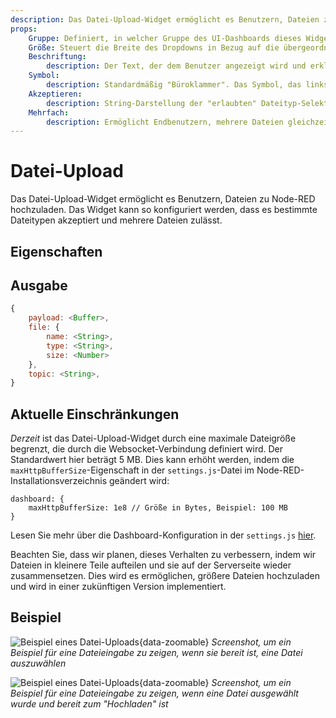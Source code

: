 ```yaml
---
description: Das Datei-Upload-Widget ermöglicht es Benutzern, Dateien zu Node-RED hochzuladen.
props:
    Gruppe: Definiert, in welcher Gruppe des UI-Dashboards dieses Widget gerendert wird.
    Größe: Steuert die Breite des Dropdowns in Bezug auf die übergeordnete Gruppe. Der Maximalwert ist die Breite der Gruppe.
    Beschriftung:
        description: Der Text, der dem Benutzer angezeigt wird und erklärt, was hochgeladen werden soll.
    Symbol:
        description: Standardmäßig "Büroklammer". Das Symbol, das links vom Eingabefeld angezeigt wird. Die vollständige Liste der Symbole finden Sie <a href="https://pictogrammers.com/library/mdi/" target="_blank">hier</a>.
    Akzeptieren:
        description: String-Darstellung der "erlaubten" Dateityp-Selektoren. Die vollständige Liste der Optionen finden Sie <a href="https://developer.mozilla.org/en-US/docs/Web/HTML/Attributes/accept#unique_file_type_specifiers" target="_blank">hier</a>.  
    Mehrfach:
        description: Ermöglicht Endbenutzern, mehrere Dateien gleichzeitig hochzuladen. Jede Datei wird als eindeutige Nachricht gesendet.
---
```


<script setup>
    import AddedIn from '../../../components/AddedIn.vue';
    import TryDemo from "./../../../components/TryDemo.vue";
</script>

<TryDemo href="file-input" title="Demo Ausprobieren">

# Datei-Upload <AddedIn version="1.12.0" />

</TryDemo>

Das Datei-Upload-Widget ermöglicht es Benutzern, Dateien zu Node-RED hochzuladen. Das Widget kann so konfiguriert werden, dass es bestimmte Dateitypen akzeptiert und mehrere Dateien zulässt.

## Eigenschaften

<PropsTable/>

## Ausgabe

```js
{
    payload: <Buffer>,
    file: {
        name: <String>,
        type: <String>,
        size: <Number>
    },
    topic: <String>,
}
```

## Aktuelle Einschränkungen

_Derzeit_ ist das Datei-Upload-Widget durch eine maximale Dateigröße begrenzt, die durch die Websocket-Verbindung definiert wird. Der Standardwert hier beträgt 5 MB. Dies kann erhöht werden, indem die `maxHttpBufferSize`-Eigenschaft in der `settings.js`-Datei im Node-RED-Installationsverzeichnis geändert wird:

```
dashboard: {
    maxHttpBufferSize: 1e8 // Größe in Bytes, Beispiel: 100 MB
}
```

Lesen Sie mehr über die Dashboard-Konfiguration in der `settings.js` [hier](/de/user/settings.html#maxhttpbuffersize).

Beachten Sie, dass wir planen, dieses Verhalten zu verbessern, indem wir Dateien in kleinere Teile aufteilen und sie auf der Serverseite wieder zusammensetzen. Dies wird es ermöglichen, größere Dateien hochzuladen und wird in einer zukünftigen Version implementiert.

## Beispiel

![Beispiel eines Datei-Uploads](/images/node-examples/ui-file-input-select.png "Beispiel eines Datei-Uploads"){data-zoomable}
_Screenshot, um ein Beispiel für eine Dateieingabe zu zeigen, wenn sie bereit ist, eine Datei auszuwählen_

![Beispiel eines Datei-Uploads](/images/node-examples/ui-file-input-chosen.png "Beispiel eines Datei-Uploads"){data-zoomable}
_Screenshot, um ein Beispiel für eine Dateieingabe zu zeigen, wenn eine Datei ausgewählt wurde und bereit zum "Hochladen" ist_